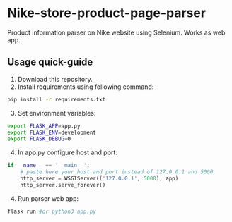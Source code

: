 # Nike-store-product-page-parser
Product information parser on Nike website using Selenium. Works as web app.

## Usage quick-guide
1. Download this repository.
2. Install requirements using following command:
```sh
pip install -r requirements.txt
```
3. Set environment variables:
```sh
export FLASK_APP=app.py
export FLASK_ENV=development
export FLASK_DEBUG=0
```
4. In app.py configure host and port:
```python
if __name__ == '__main__':
    # paste here your host and port instead of 127.0.0.1 and 5000
    http_server = WSGIServer(('127.0.0.1', 5000), app) 
    http_server.serve_forever()
```
4. Run parser web app:
```sh
flask run #or python3 app.py
```
